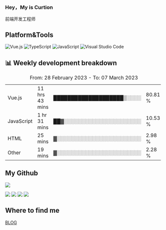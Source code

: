 ### Hey，My is Curtion
前端开发工程师
## Platform&Tools

![Vue.js](https://img.shields.io/badge/-Vue.js-4FC08D?style=flat-square&logo=Vue.js&logoColor=white)
![TypeScript](https://img.shields.io/badge/-TypeScript-007ACC?style=flat-square&logo=typescript&logoColor=white)
![JavaScript](https://img.shields.io/badge/-JavaScript-F7DF1E?style=flat-square&logo=javascript&logoColor=black)
![Visual Studio Code](https://img.shields.io/badge/-VSCode-007ACC?style=flat-square&logo=Visual-Studio-Code&logoColor=white)

## 📊 Weekly development breakdown

<!--START_SECTION:waka-->

<table><caption>From: 28 February 2023 - To: 07 March 2023</caption><tr><td>Vue.js</td><td>11 hrs 43 mins</td><td>████████████████████▒░░░░</td><td>80.81 %</td></tr><tr><td>JavaScript</td><td>1 hr 31 mins</td><td>██▓░░░░░░░░░░░░░░░░░░░░░░</td><td>10.53 %</td></tr><tr><td>HTML</td><td>25 mins</td><td>▓░░░░░░░░░░░░░░░░░░░░░░░░</td><td>2.98 %</td></tr><tr><td>Other</td><td>19 mins</td><td>▓░░░░░░░░░░░░░░░░░░░░░░░░</td><td>2.28 %</td></tr></table>

<!--END_SECTION:waka-->

## My Github

![](http://github-profile-summary-cards.vercel.app/api/cards/profile-details?username=curtion&theme=nord_bright)

![](http://github-profile-summary-cards.vercel.app/api/cards/stats?username=curtion&theme=nord_bright)
![](http://github-profile-summary-cards.vercel.app/api/cards/productive-time?username=curtion&theme=nord_bright&utcOffset=8)
![](http://github-profile-summary-cards.vercel.app/api/cards/repos-per-language?username=curtion&theme=nord_bright)
![](http://github-profile-summary-cards.vercel.app/api/cards/most-commit-language?username=curtion&theme=nord_bright)

## Where to find me

[BLOG](https://blog.3gxk.net)
